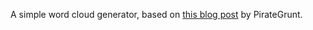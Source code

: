 A simple word cloud generator, based on [this blog post](http://pirategrunt.com/2013/12/11/24-days-of-r-day-11/) by PirateGrunt.